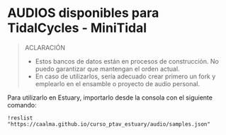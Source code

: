 # AUDIOS disponibles para TidalCycles - MiniTidal

> ACLARACIÓN
> + Estos bancos de datos están en procesos de construcción. No puedo garantizar que mantengan el orden actual.
> + En caso de utilizarlos, sería adecuado crear primero un fork y emplearlo en el ensamble o proyecto de audio personal.


Para utilizarlo en Estuary, importarlo desde la consola con el siguiente comando:

	!reslist "https://caalma.github.io/curso_ptav_estuary/audio/samples.json"
